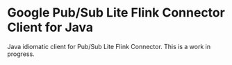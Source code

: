 # Google Pub/Sub Lite Flink Connector Client for Java

Java idiomatic client for Pub/Sub Lite Flink Connector. This is a work in progress.
